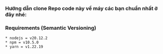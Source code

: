 ### Hướng dẫn clone Repo code này về máy các bạn chuẩn nhất ở đây nhé:

### Requirements (Semantic Versioning)

```
* nodejs = v20.12.2
* npm = v10.5.0
* yarn = v1.22.19
```
